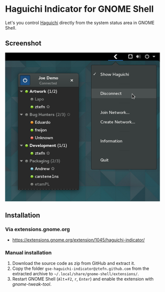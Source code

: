 # Haguichi Indicator for GNOME Shell

Let's you control [Haguichi](https://www.haguichi.net) directly from the system status area in GNOME Shell.

## Screenshot

![Screenshot](https://github.com/ztefn/gse-haguichi-indicator/raw/master/screenshot.png)

## Installation

### Via extensions.gnome.org

  * https://extensions.gnome.org/extension/1045/haguichi-indicator/

### Manual installation

1. Download the source code as zip from GitHub and extract it.
2. Copy the folder `gse-haguichi-indicator@ztefn.github.com` from the extracted archive to `~/.local/share/gnome-shell/extensions/`.
3. Restart GNOME Shell (`Alt`+`F2`, `r`, `Enter`) and enable the extension with *gnome-tweak-tool*.
